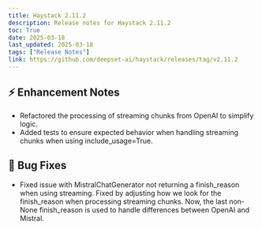 ```yaml
---
title: Haystack 2.11.2
description: Release notes for Haystack 2.11.2
toc: True
date: 2025-03-18
last_updated: 2025-03-18
tags: ["Release Notes"]
link: https://github.com/deepset-ai/haystack/releases/tag/v2.11.2
---
```


## ⚡️ Enhancement Notes

-  Refactored the processing of streaming chunks from OpenAI to simplify logic.
-  Added tests to ensure expected behavior when handling streaming chunks when using include_usage=True.

## 🐛 Bug Fixes

-   Fixed issue with MistralChatGenerator not returning a <span class="title-ref">finish_reason</span> when using streaming. Fixed by adjusting how we look for the <span class="title-ref">finish_reason</span> when processing streaming chunks. Now, the last non-None <span class="title-ref">finish_reason</span> is used to handle differences between OpenAI and Mistral.
